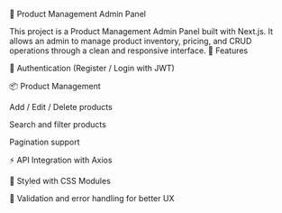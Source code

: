 🛒 Product Management Admin Panel

This project is a Product Management Admin Panel built with Next.js.
It allows an admin to manage product inventory, pricing, and CRUD operations through a clean and responsive interface. 
🚀 Features

🔐 Authentication (Register / Login with JWT)

📦 Product Management

Add / Edit / Delete products

Search and filter products

Pagination support

⚡ API Integration with Axios

🎨 Styled with CSS Modules

🔔 Validation and error handling for better UX
